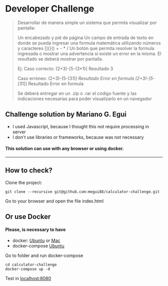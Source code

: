 # Developer Challenge

> Desarrollar de manera simple un sistema que permita visualizar por pantalla:
>
> Un encabezado y pié de página
> Un campo de entrada de texto en donde se pueda ingresar una formula matemática utilizando números y caracteres []{}() + - * /
> Un botón que permita resolver la formula ingresada o mostrar una advertencia si existe un error en la misma.
> El resultado se deberá mostrar por pantalla.
> 
> Ej: Caso correcto:
> (2+3)-[5-(3*1)] Resultado 3
> 
> Caso erróneo:
> (2+3)-(5-(3*1)] Resultado Error en formula
> (2+3)-[5-[3*1]] Resultado Error en formula
>
> Se deberá entregar en un .zip o .rar el código fuente y las indicaciones necesarias para poder visualizarlo en un navegador



## Challenge solution by Mariano G. Egui 

* I used Javascript, because I thought this not require processing in server
* I don't use libraries or frameworks, because was not necessary
#### This solution can use with any browser or using docker.

----

## How to check?

Clone the project:

```
git clone --recursive git@github.com:megui88/calculator-challenge.git
```

Go to your browser and open the file index.html

## Or use Docker

#### Please, is necessary to have
* docker:  [Ubuntu](https://docs.docker.com/engine/installation/linux/ubuntu/) or [Mac](https://docs.docker.com/docker-for-mac/install/)
* docker-compose [Ubuntu](https://docs.docker.com/compose/install/) 


Go to folder and run docker-compose

```
cd calculator-challenge
docker-compose up -d
```

Test in [localhost:8080](http://localhost:8080/)